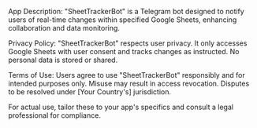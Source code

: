App Description: "SheetTrackerBot" is a Telegram bot designed to notify users of real-time changes within specified Google Sheets, enhancing collaboration and data monitoring.

Privacy Policy: "SheetTrackerBot" respects user privacy. It only accesses Google Sheets with user consent and tracks changes as instructed. No personal data is stored or shared.

Terms of Use: Users agree to use "SheetTrackerBot" responsibly and for intended purposes only. Misuse may result in access revocation. Disputes to be resolved under [Your Country's] jurisdiction.

For actual use, tailor these to your app's specifics and consult a legal professional for compliance.
